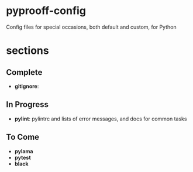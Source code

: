 # pyprooff-config

Config files for special occasions, both default and custom, for Python

# sections

## Complete

* **gitignore**:

## In Progress

* **pylint**: pylintrc and lists of error messages, and docs for common tasks

## To Come

* **pylama**
* **pytest**
* **black**
